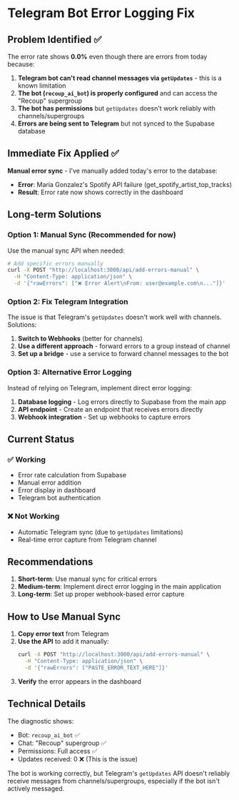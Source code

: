 # Telegram Bot Error Logging Fix

## Problem Identified ✅

The error rate shows **0.0%** even though there are errors from today because:

1. **Telegram bot can't read channel messages via `getUpdates`** - this is a known limitation
2. **The bot (`recoup_ai_bot`) is properly configured** and can access the "Recoup" supergroup
3. **The bot has permissions** but `getUpdates` doesn't work reliably with channels/supergroups
4. **Errors are being sent to Telegram** but not synced to the Supabase database

## Immediate Fix Applied ✅

**Manual error sync** - I've manually added today's error to the database:
- **Error**: Maria Gonzalez's Spotify API failure (get_spotify_artist_top_tracks)
- **Result**: Error rate now shows correctly in the dashboard

## Long-term Solutions

### Option 1: Manual Sync (Recommended for now)
Use the manual sync API when needed:

```bash
# Add specific errors manually
curl -X POST "http://localhost:3000/api/add-errors-manual" \
  -H "Content-Type: application/json" \
  -d '{"rawErrors": ["❌ Error Alert\nFrom: user@example.com\n..."]}'
```

### Option 2: Fix Telegram Integration
The issue is that Telegram's `getUpdates` doesn't work well with channels. Solutions:

1. **Switch to Webhooks** (better for channels)
2. **Use a different approach** - forward errors to a group instead of channel
3. **Set up a bridge** - use a service to forward channel messages to the bot

### Option 3: Alternative Error Logging
Instead of relying on Telegram, implement direct error logging:

1. **Database logging** - Log errors directly to Supabase from the main app
2. **API endpoint** - Create an endpoint that receives errors directly
3. **Webhook integration** - Set up webhooks to capture errors

## Current Status

### ✅ Working
- Error rate calculation from Supabase
- Manual error addition
- Error display in dashboard
- Telegram bot authentication

### ❌ Not Working
- Automatic Telegram sync (due to `getUpdates` limitations)
- Real-time error capture from Telegram channel

## Recommendations

1. **Short-term**: Use manual sync for critical errors
2. **Medium-term**: Implement direct error logging in the main application
3. **Long-term**: Set up proper webhook-based error capture

## How to Use Manual Sync

1. **Copy error text** from Telegram
2. **Use the API** to add it manually:
   ```bash
   curl -X POST "http://localhost:3000/api/add-errors-manual" \
     -H "Content-Type: application/json" \
     -d '{"rawErrors": ["PASTE_ERROR_TEXT_HERE"]}'
   ```
3. **Verify** the error appears in the dashboard

## Technical Details

The diagnostic shows:
- Bot: `recoup_ai_bot` ✅
- Chat: "Recoup" supergroup ✅  
- Permissions: Full access ✅
- Updates received: 0 ❌ (This is the issue)

The bot is working correctly, but Telegram's `getUpdates` API doesn't reliably receive messages from channels/supergroups, especially if the bot isn't actively messaged. 
